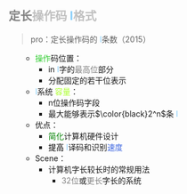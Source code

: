 <div style="float: left; width: 64%; padding: 1%;">

##  <span style="color: silver;"><span style="color: gray;">定长</span>操作码 <span style="color: LightSkyBlue;">I</span>格式  

>pro：定长操作码的 <span style="color: LightSkyBlue;">I</span>条数（2015）  
<ul>

-  <span style="color: LimeGreen;">操作</span>码位置：
   - in <span style="color: LightSkyBlue;">I</span>字的<span style="color: gray;">最高位</span>部分
   - 分配固定的若干位表示
-  <span style="color: LightSkyBlue;">I</span>系统 <span style="color: GreenYellow;">容量</span>：
   - n位操作码字段
   - 最大能够表示$\color{black}2^n$条 <span style="color: LightSkyBlue;">I</span>
- 优点：
  - <span style="color: green;">简化</span>计算机硬件设计
  -  <span style="color: black;">提高</span> <span style="color: LightSkyBlue;">I</span>译码和识别<span style="color: RoyalBlue;">速度
- Scene：
  - 计算机字长较长时的常规用法
    - <span style="color: gray;">32位</span>或<span style="color: gray;">更长</span>字长的系统

</ul>

</ul>

<ul>
</div>
<div style="float: right; width: 26%; padding: 1%;">

</div>
<div style="clear: both;"></div>
